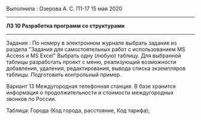 Выполнила : Озерова А. С. П1-17 15 мая 2020
***
**ЛЗ 10 Разработка программ со структурами**
***
Задание : По номеру в электронном журнале выбрать задание из раздела
"Задания для самостоятельных работ с использованием MS Access и MS Excel"
Выбрать одну (любую) таблицу.
Для выбранной таблицы разработать проект с меню, реализующий возможности 
добавления, удаления, редактирования, вывода списка экземпляров таблицы.
Подготовить контрольный пример.

Вариант 13
Междугородная телефонная станция.
В базе хранится информация о продолжительности и стоимости междугородных звонков по России.

Таблица: Города (Код города, расстояние, Код тарифа); 

